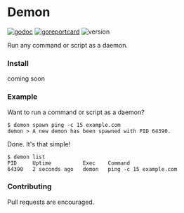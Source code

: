 # Demon

[![godoc](https://godoc.org/github.com/streamwithme/demon?status.svg)](https://godoc.org/github.com/streamwithme/demon)
[![goreportcard](https://goreportcard.com/badge/github.com/streamwithme/demon)](https://goreportcard.com/report/github.com/streamwithme/demon)
![version](https://img.shields.io/github/v/release/streamwithme/demon?color=EF4C4C&include_prereleases)

Run any command or script as a daemon.

### Install

coming soon

### Example

Want to run a command or script as a daemon?
```console
$ demon spawn ping -c 15 example.com
demon > A new demon has been spawned with PID 64390.
```

Done. It's that simple!
```console
$ demon list
PID  	Uptime       	Exec 	Command
64390	2 seconds ago	demon	ping -c 15 example.com
```

### Contributing

Pull requests are encouraged.
